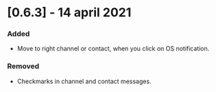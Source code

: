# [0.6.3] - 14 april 2021

### Added

* Move to right channel or contact, when you click on OS notification.

### Removed

* Checkmarks in channel and contact messages.
